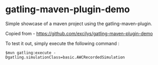 gatling-maven-plugin-demo
=========================

Simple showcase of a maven project using the gatling-maven-plugin.

Copied from - https://github.com/excilys/gatling-maven-plugin-demo

To test it out, simply execute the following command :

    $mvn gatling:execute -Dgatling.simulationClass=basic.AWCRecordedSimulation
